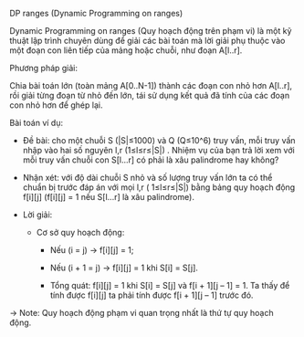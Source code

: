 DP ranges (Dynamic Programming on ranges)

Dynamic Programming on ranges (Quy hoạch động trên phạm vi) là một kỹ thuật lập trình chuyên dùng để giải các bài toán mà lời giải phụ thuộc vào một đoạn con liên tiếp của mảng hoặc chuỗi, như đoạn A[l..r].

Phương pháp giải:

Chia bài toán lớn (toàn mảng A[0..N-1]) thành các đoạn con nhỏ hơn A[l..r],
rồi giải từng đoạn từ nhỏ đến lớn, tái sử dụng kết quả đã tính của các đoạn con nhỏ hơn để ghép lại.

Bài toán ví dụ:

- Đề bài: cho một chuỗi S (|S|≤1000) và Q (Q≤10^6) truy vấn, mỗi truy vấn nhập vào hai số nguyên l,r (1≤l≤r≤|S|) . Nhiệm vụ của bạn trả lời xem với mỗi truy vấn chuỗi con S[l...r] có phải là xâu palindrome hay không?
 
- Nhận xét: với độ dài chuỗi S nhỏ và số lượng truy vấn lớn ta có thể chuẩn bị trước đáp án với mọi l,r ( 1≤l≤r≤|S|) bằng bảng quy hoạch động f[i][j] (f[i][j] = 1 nếu S[l...r] là xâu palindrome).
 
- Lời giải: 
 
  + Cơ sở quy hoạch động:
 
      + Nếu (i = j) → f[i][j] = 1;
  
      + Nếu (i + 1 = j) → f[i][j] = 1 khi S[i] = S[j].
  
	+ Tổng quát:  f[i][j] = 1 khi S[i] = S[j] và f[i + 1][j – 1] = 1. Ta thấy để tính được f[i][j] ta phải tính được f[i + 1][j – 1] trước đó.

→ Note: Quy hoạch động phạm vi quan trọng nhất là thứ tự quy hoạch động.


